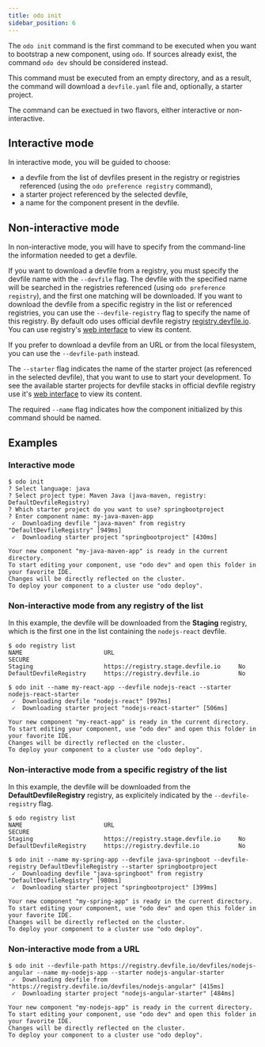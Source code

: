 ```yaml
---
title: odo init
sidebar_position: 6
---
```


The `odo init` command is the first command to be executed when you want to bootstrap a new component, using `odo`. If sources already exist,
the command `odo dev` should be considered instead.

This command must be executed from an empty directory, and as a result, the command will download a `devfile.yaml` file and, optionally, a starter project.

The command can be exectued in two flavors, either interactive or non-interactive.

## Interactive mode

In interactive mode, you will be guided to choose:
- a devfile from the list of devfiles present in the registry or registries referenced (using the `odo preference registry` command),
- a starter project referenced by the selected devfile,
- a name for the component present in the devfile.

## Non-interactive mode

In non-interactive mode, you will have to specify from the command-line the information needed to get a devfile.

If you want to download a devfile from a registry, you must specify the devfile name with the `--devfile` flag. The devfile with the specified name will be searched in the registries referenced (using `odo preference registry`), and the first one matching will be downloaded. If you want to download the devfile from a specific registry in the list or referenced registries, you can use the `--devfile-registry` flag to specify the name of this registry. By default odo uses official devfile registry [registry.devfile.io](https://registry.devfile.io). You can use registry's [web interface](https://registry.devfile.io/viewer) to view its content.


If you prefer to download a devfile from an URL or from the local filesystem, you can use the `--devfile-path` instead.

The `--starter` flag indicates the name of the starter project (as referenced in the selected devfile), that you want to use to start your development. To see the available starter projects for devfile stacks in official devfile registry use it's  [web interface](https://registry.devfile.io/viewer) to view its content.  

The required `--name` flag indicates how the component initialized by this command should be named.

## Examples

### Interactive mode

```
$ odo init
? Select language: java
? Select project type: Maven Java (java-maven, registry: DefaultDevfileRegistry)
? Which starter project do you want to use? springbootproject
? Enter component name: my-java-maven-app
 ✓  Downloading devfile "java-maven" from registry "DefaultDevfileRegistry" [949ms]
 ✓  Downloading starter project "springbootproject" [430ms]

Your new component "my-java-maven-app" is ready in the current directory.
To start editing your component, use "odo dev" and open this folder in your favorite IDE.
Changes will be directly reflected on the cluster.
To deploy your component to a cluster use "odo deploy".
```

### Non-interactive mode from any registry of the list

In this example, the devfile will be downloaded from the **Staging** registry, which is the first one in the list containing the `nodejs-react` devfile.

```
$ odo registry list
NAME                       URL                                   SECURE
Staging                    https://registry.stage.devfile.io     No
DefaultDevfileRegistry     https://registry.devfile.io           No

$ odo init --name my-react-app --devfile nodejs-react --starter nodejs-react-starter
 ✓  Downloading devfile "nodejs-react" [997ms]
 ✓  Downloading starter project "nodejs-react-starter" [506ms]

Your new component "my-react-app" is ready in the current directory.
To start editing your component, use "odo dev" and open this folder in your favorite IDE.
Changes will be directly reflected on the cluster.
To deploy your component to a cluster use "odo deploy".
```

### Non-interactive mode from a specific registry of the list

In this example, the devfile will be downloaded from the **DefaultDevfileRegistry** registry, as explicitely indicated by the `--devfile-registry` flag.

```
$ odo registry list
NAME                       URL                                   SECURE
Staging                    https://registry.stage.devfile.io     No
DefaultDevfileRegistry     https://registry.devfile.io           No

$ odo init --name my-spring-app --devfile java-springboot --devfile-registry DefaultDevfileRegistry --starter springbootproject
 ✓  Downloading devfile "java-springboot" from registry "DefaultDevfileRegistry" [980ms]
 ✓  Downloading starter project "springbootproject" [399ms]

Your new component "my-spring-app" is ready in the current directory.
To start editing your component, use "odo dev" and open this folder in your favorite IDE.
Changes will be directly reflected on the cluster.
To deploy your component to a cluster use "odo deploy".
```

### Non-interactive mode from a URL

```
$ odo init --devfile-path https://registry.devfile.io/devfiles/nodejs-angular --name my-nodejs-app --starter nodejs-angular-starter
 ✓  Downloading devfile from "https://registry.devfile.io/devfiles/nodejs-angular" [415ms]
 ✓  Downloading starter project "nodejs-angular-starter" [484ms]

Your new component "my-nodejs-app" is ready in the current directory.
To start editing your component, use "odo dev" and open this folder in your favorite IDE.
Changes will be directly reflected on the cluster.
To deploy your component to a cluster use "odo deploy".
```
